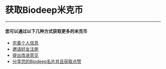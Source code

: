 <!-- 获取米克币 -->

# **获取Biodeep米克币**

<hr/>

#### **您可以通过以下几种方式获取更多的米克币**

+ [完善个人信息](http://my.biodeep.cn/index.php?app=settings#basic_info)
+ [邀请好友注册](http://my.biodeep.cn/index.php?app=settings#website_share)
+ [提出改进意见](http://my.biodeep.cn/index.php?app=settings#feedback)
+ [分享您的Biodeep名片并且获取点赞](http://my.biodeep.cn/index.php?app=settings#website_share)